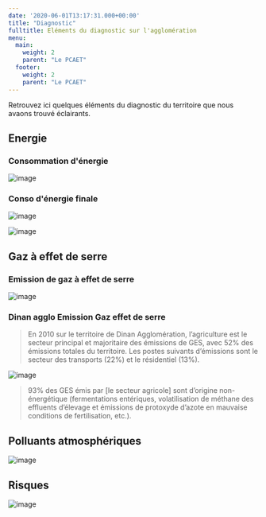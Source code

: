 ```yaml
---
date: '2020-06-01T13:17:31.000+00:00'
title: "Diagnostic"
fulltitle: Eléments du diagnostic sur l'agglomération
menu:
  main:
    weight: 2
    parent: "Le PCAET"
  footer:
    weight: 2
    parent: "Le PCAET"
---
```


Retrouvez ici quelques éléments du diagnostic du territoire que nous avaons trouvé éclairants.

## Energie

### Consommation d'énergie

![image](https://user-images.githubusercontent.com/27999224/188286583-5baa9fe0-9de5-481d-be22-e5555d5198c5.png)


### Conso d'énergie finale

![image](https://user-images.githubusercontent.com/27999224/188286913-2f123117-f141-409c-8cd3-8dbbfe7f101d.png)

![image](https://user-images.githubusercontent.com/27999224/188286930-7bf91a23-c9c2-4cb1-b10a-5f357219de86.png)


## Gaz à effet de serre

### Emission de gaz à effet de serre

![image](https://user-images.githubusercontent.com/27999224/188286573-6c2e6fdf-0548-4246-ac8e-26324fc8e612.png)

### Dinan agglo Emission Gaz effet de serre

> En 2010 sur le territoire de Dinan Agglomération, l’agriculture est le secteur principal et majoritaire des émissions de GES, avec 52% des émissions totales du territoire. Les postes suivants d’émissions sont le secteur des transports (22%) et le résidentiel (13%).

![image](https://user-images.githubusercontent.com/27999224/188286698-3cf0eaa7-db75-4365-903a-700f6df205cb.png)

> 93% des GES émis par [le secteur agricole] sont d’origine non-énergétique (fermentations entériques, volatilisation de méthane des effluents d’élevage et émissions de protoxyde d’azote en mauvaise conditions de fertilisation, etc.).



## Polluants atmosphériques

![image](https://user-images.githubusercontent.com/27999224/188286608-52fea8eb-cba8-4f0c-9c49-098d87150b56.png)

## Risques

![image](https://user-images.githubusercontent.com/27999224/188286621-84ec8824-959c-438f-addd-2a25335fb788.png)



